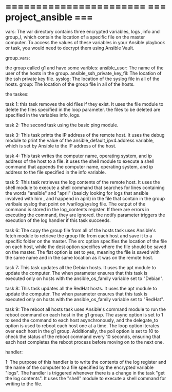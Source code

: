 =======================
=== project_ansible ===
=======================
vars:
The var directory contains three encrypted variables, logs ,info and group_l, which contain the location of a specific file on the master computer. To access the values of these variables in your Ansible playbook or task, you would need to decrypt them using Ansible Vault.

group_vars: 

the group called g1 and  have some varibles:
ansible_user: The name of the user of the hosts in the group.
ansible_ssh_private_key_fil: The location of the ssh private key file.
syslog: The location of the syslog file in all of the hosts.
group: The location of the group file in all of the hosts.

the taskes:

task 1: this task removes the old files if they exist. It uses the file module to delete the files specified in the loop parameter. the files to be deleted are specified in the variables info, logs.

task 2: The second task using the basic ping module.

task 3: This task prints the IP address of the remote host. It uses the debug module to print the value of the ansible_default_ipv4.address variable, which is set by Ansible to the IP address of the host.

task 4: This task writes the computer name, operating system, and ip address of the host to a file. it uses the shell module to execute a shell command that appends the computer name, operating system, and ip address to the file specified in the info variable.

task 5: This task retrieves the log contents of the remote host. It uses the shell module to execute a shell command that searches for lines containing the words "ansible" and "april" (basicly looking for logs that ansible involved with him , and happend in april) in the file that contain in the group varibale syslog that point on /var/log/syslog file. The output of the command is stored in the log_contents register. If there are errors in executing the command, they are ignored. the notify parameter triggers the execution of the log handler if this task succeeds.

task 6: The copy the group file from all of the hosts task uses Ansible's fetch module to retrieve the group file from each host and save it to a specific folder on the master. The src option specifies the location of the file on each host, while the dest option specifies where the file should be saved on the master. The flat option is set to yes, meaning the file is saved with the same name and in the same location as it was on the remote host.

task 7: This task updates all the Debian hosts. It uses the apt module to update the computer. The when parameter ensures that this task is executed only on hosts with the ansible_os_family variable set to "Debian".

task 8: This task updates all the RedHat hosts. It uses the apt module to update the computer. The when parameter ensures that this task is executed only on hosts with the ansible_os_family variable set to "RedHat".


task 9: The reboot all hosts task uses Ansible's command module to run the reboot command on each host in the g1 group. The async option is set to 1 to send the command to each host asynchronously, and the delegate_to option is used to reboot each host one at a time. The loop option iterates over each host in the g1 group. Additionally, the poll option is set to 10 to check the status of the reboot command every 10 seconds, ensuring that each host completes the reboot process before moving on to the next one.

handler:

1: The purpose of this handler is to write the contents of the log register and the name of the computer to a file specified by the encrypted variable "logs". The handler is triggered whenever there is a change in the task "get the log contents". It uses the "shell" module to execute a shell command for writing to the file.